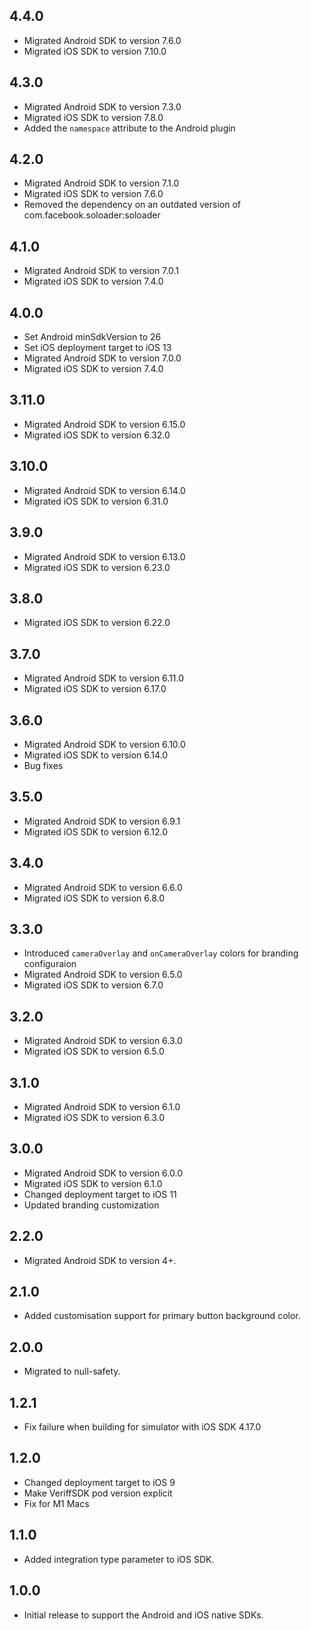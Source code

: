## 4.4.0

* Migrated Android SDK to version 7.6.0
* Migrated iOS SDK to version 7.10.0

## 4.3.0

* Migrated Android SDK to version 7.3.0
* Migrated iOS SDK to version 7.8.0
* Added the `namespace` attribute to the Android plugin

## 4.2.0

* Migrated Android SDK to version 7.1.0
* Migrated iOS SDK to version 7.6.0
* Removed the dependency on an outdated version of com.facebook.soloader:soloader

## 4.1.0

* Migrated Android SDK to version 7.0.1
* Migrated iOS SDK to version 7.4.0

## 4.0.0

* Set Android minSdkVersion to 26
* Set iOS deployment target to iOS 13
* Migrated Android SDK to version 7.0.0
* Migrated iOS SDK to version 7.4.0

## 3.11.0

* Migrated Android SDK to version 6.15.0
* Migrated iOS SDK to version 6.32.0

## 3.10.0

* Migrated Android SDK to version 6.14.0
* Migrated iOS SDK to version 6.31.0

## 3.9.0

* Migrated Android SDK to version 6.13.0
* Migrated iOS SDK to version 6.23.0

## 3.8.0

* Migrated iOS SDK to version 6.22.0

## 3.7.0

* Migrated Android SDK to version 6.11.0
* Migrated iOS SDK to version 6.17.0

## 3.6.0

* Migrated Android SDK to version 6.10.0
* Migrated iOS SDK to version 6.14.0
* Bug fixes

## 3.5.0

* Migrated Android SDK to version 6.9.1
* Migrated iOS SDK to version 6.12.0

## 3.4.0

* Migrated Android SDK to version 6.6.0
* Migrated iOS SDK to version 6.8.0

## 3.3.0

* Introduced `cameraOverlay` and `onCameraOverlay` colors for branding configuraion
* Migrated Android SDK to version 6.5.0
* Migrated iOS SDK to version 6.7.0

## 3.2.0

* Migrated Android SDK to version 6.3.0
* Migrated iOS SDK to version 6.5.0

## 3.1.0

* Migrated Android SDK to version 6.1.0
* Migrated iOS SDK to version 6.3.0

## 3.0.0

* Migrated Android SDK to version 6.0.0
* Migrated iOS SDK to version 6.1.0
* Changed deployment target to iOS 11
* Updated branding customization

## 2.2.0

* Migrated Android SDK to version 4+.

## 2.1.0

* Added customisation support for primary button background color.

## 2.0.0

* Migrated to null-safety.

## 1.2.1

* Fix failure when building for simulator with iOS SDK 4.17.0

## 1.2.0

* Changed deployment target to iOS 9
* Make VeriffSDK pod version explicit
* Fix for M1 Macs

## 1.1.0

* Added integration type parameter to iOS SDK.

## 1.0.0

* Initial release to support the Android and iOS native SDKs.
